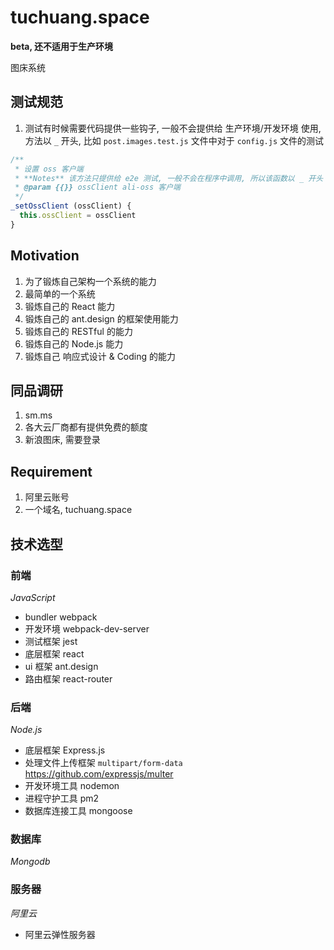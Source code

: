 # tuchuang.space

**beta, 还不适用于生产环境**

图床系统

## 测试规范

1. 测试有时候需要代码提供一些钩子, 一般不会提供给 生产环境/开发环境 使用, 方法以 `_` 开头, 比如 `post.images.test.js` 文件中对于 `config.js` 文件的测试

```js
/**
 * 设置 oss 客户端
 * **Notes** 该方法只提供给 e2e 测试, 一般不会在程序中调用, 所以该函数以 _ 开头
 * @param {{}} ossClient ali-oss 客户端
 */
_setOssClient (ossClient) {
  this.ossClient = ossClient
}
```

## Motivation

1. 为了锻炼自己架构一个系统的能力
2. 最简单的一个系统
3. 锻炼自己的 React 能力
4. 锻炼自己的 ant.design 的框架使用能力
5. 锻炼自己的 RESTful 的能力
6. 锻炼自己的 Node.js 能力
7. 锻炼自己 响应式设计 & Coding 的能力

## 同品调研

1. sm.ms
2. 各大云厂商都有提供免费的额度
3. 新浪图床, 需要登录

## Requirement

1. 阿里云账号
2. 一个域名, tuchuang.space

## 技术选型

### 前端

_JavaScript_

* bundler webpack
* 开发环境 webpack-dev-server
* 测试框架 jest
* 底层框架 react
* ui 框架 ant.design
* 路由框架 react-router

### 后端

_Node.js_

* 底层框架 Express.js
* 处理文件上传框架 `multipart/form-data` https://github.com/expressjs/multer
* 开发环境工具 nodemon
* 进程守护工具 pm2
* 数据库连接工具 mongoose

### 数据库

_Mongodb_

### 服务器

_阿里云_

* 阿里云弹性服务器

